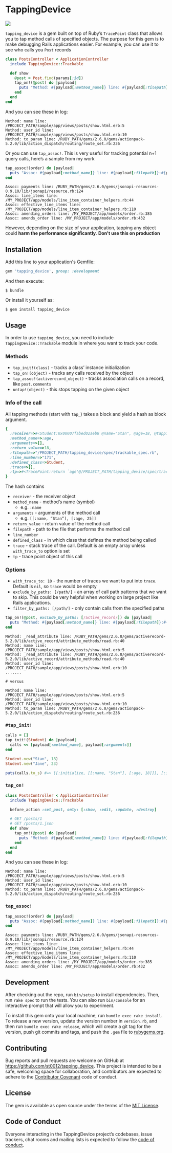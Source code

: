 # TappingDevice

![](https://github.com/st0012/tapping_device/workflows/Ruby/badge.svg)

`tapping_device` is a gem built on top of Ruby’s `TracePoint` class that allows you to tap method calls of specified objects. The purpose for this gem is to make debugging Rails applications easier. For example, you can use it to see who calls you `Post` records

```ruby
class PostsController < ApplicationController
  include TappingDevice::Trackable

  def show
    @post = Post.find(params[:id])
    tap_on!(@post) do |payload|
      puts "Method: #{payload[:method_name]} line: #{payload[:filepath]}:#{payload[:line_number]}"
    end
  end
end
```

And you can see these in log:

```
Method: name line: /PROJECT_PATH/sample/app/views/posts/show.html.erb:5
Method: user_id line: /PROJECT_PATH/sample/app/views/posts/show.html.erb:10
Method: to_param line: /RUBY_PATH/gems/2.6.0/gems/actionpack-5.2.0/lib/action_dispatch/routing/route_set.rb:236
```

Or you can use `tap_assoc!`. This is very useful for tracking potential n+1 query calls, here’s a sample from my work

```ruby
tap_assoc!(order) do |payload|
  puts "Assoc: #{payload[:method_name]} line: #{payload[:filepath]}:#{payload[:line_number]}"
end
```

```
Assoc: payments line: /RUBY_PATH/gems/2.6.0/gems/jsonapi-resources-0.9.10/lib/jsonapi/resource.rb:124
Assoc: line_items line: /MY_PROJECT/app/models/line_item_container_helpers.rb:44
Assoc: effective_line_items line: /MY_PROJECT/app/models/line_item_container_helpers.rb:110
Assoc: amending_orders line: /MY_PROJECT/app/models/order.rb:385
Assoc: amends_order line: /MY_PROJECT/app/models/order.rb:432
```

However, depending on the size of your application, tapping any object could **harm the performance significantly**. **Don't use this on production**


## Installation

Add this line to your application's Gemfile:

```ruby
gem 'tapping_device', group: :development
```

And then execute:

```
$ bundle
```

Or install it yourself as:

```
$ gem install tapping_device
```

## Usage
In order to use `tapping_device`, you need to include `TappingDevice::Trackable` module in where you want to track your code.

### Methods
- `tap_init!(class)` -  tracks a class’ instance initialization
- `tap_on!(object)` - tracks any calls received by the object
- `tap_assoc!(activerecord_object)` - tracks association calls on a record, like `post.comments`
- `untap!(object)` - this stops tapping on the given object

### Info of the call
All tapping methods (start with `tap_`) takes a block and yield a hash as block argument. 

```ruby
{
  :receiver=>#<Student:0x00007fabed02aeb8 @name="Stan", @age=18, @tapping_device=[#<TracePoint:return `age'@/PROJECT_PATH/tapping_device/spec/trackable_spec.rb:17>]>, 
  :method_name=>:age, 
  :arguments=>[], 
  :return_value=>18, 
  :filepath=>"/PROJECT_PATH/tapping_device/spec/trackable_spec.rb", 
  :line_number=>"171", 
  :defined_class=>Student, 
  :trace=>[], 
  :tp=>#<TracePoint:return `age'@/PROJECT_PATH/tapping_device/spec/trackable_spec.rb:17>
}
```

The hash contains

- `receiver` - the receiver object
- `method_name` - method’s name (symbol) 
	- e.g. `:name`
- `arguments` - arguments of the method call
	- e.g. `[[:name, “Stan”], [:age, 25]]`
- `return_value` - return value of the method call
- `filepath` - path to the file that performs the method call
- `line_number` 
- `defined_class` - in which class that defines the method being called
- `trace` - stack trace of the call. Default is an empty array unless `with_trace_to` option is set
- `tp` - trace point object of this call


### Options
- `with_trace_to: 10` - the number of traces we want to put into `trace`. Default is `nil`, so `trace` would be empty
- `exclude_by_paths: [/path/]` - an array of call path patterns that we want to skip. This could be very helpful when working on large project like Rails applications.
- `filter_by_paths: [/path/]` - only contain calls from the specified paths

```ruby
tap_on!(@post, exclude_by_paths: [/active_record/]) do |payload|
  puts "Method: #{payload[:method_name]} line: #{payload[:filepath]}:#{payload[:line_number]}"
end
```

```
Method: _read_attribute line: /RUBY_PATH/gems/2.6.0/gems/activerecord-5.2.0/lib/active_record/attribute_methods/read.rb:40
Method: name line: /PROJECT_PATH/sample/app/views/posts/show.html.erb:5
Method: _read_attribute line: /RUBY_PATH/gems/2.6.0/gems/activerecord-5.2.0/lib/active_record/attribute_methods/read.rb:40
Method: user_id line: /PROJECT_PATH/sample/app/views/posts/show.html.erb:10
.......

# versus

Method: name line: /PROJECT_PATH/sample/app/views/posts/show.html.erb:5
Method: user_id line: /PROJECT_PATH/sample/app/views/posts/show.html.erb:10
Method: to_param line: /RUBY_PATH/gems/2.6.0/gems/actionpack-5.2.0/lib/action_dispatch/routing/route_set.rb:236
```


### `#tap_init!`

```ruby
calls = []
tap_init!(Student) do |payload|
  calls << [payload[:method_name], payload[:arguments]]
end

Student.new("Stan", 18)
Student.new("Jane", 23)

puts(calls.to_s) #=> [[:initialize, [[:name, "Stan"], [:age, 18]]], [:initialize, [[:name, "Jane"], [:age, 23]]]]
```

### `tap_on!`

```ruby
class PostsController < ApplicationController
  include TappingDevice::Trackable

  before_action :set_post, only: [:show, :edit, :update, :destroy]

  # GET /posts/1
  # GET /posts/1.json
  def show
    tap_on!(@post) do |payload|
      puts "Method: #{payload[:method_name]} line: #{payload[:filepath]}:#{payload[:line_number]}"
    end
  end
end
```

And you can see these in log:

```
Method: name line: /PROJECT_PATH/sample/app/views/posts/show.html.erb:5
Method: user_id line: /PROJECT_PATH/sample/app/views/posts/show.html.erb:10
Method: to_param line: /RUBY_PATH/gems/2.6.0/gems/actionpack-5.2.0/lib/action_dispatch/routing/route_set.rb:236
```

### `tap_assoc!`

```ruby
tap_assoc!(order) do |payload|
  puts "Assoc: #{payload[:method_name]} line: #{payload[:filepath]}:#{payload[:line_number]}"
end
```

```
Assoc: payments line: /RUBY_PATH/gems/2.6.0/gems/jsonapi-resources-0.9.10/lib/jsonapi/resource.rb:124
Assoc: line_items line: /MY_PROJECT/app/models/line_item_container_helpers.rb:44
Assoc: effective_line_items line: /MY_PROJECT/app/models/line_item_container_helpers.rb:110
Assoc: amending_orders line: /MY_PROJECT/app/models/order.rb:385
Assoc: amends_order line: /MY_PROJECT/app/models/order.rb:432
```


## Development

After checking out the repo, run `bin/setup` to install dependencies. Then, run `rake spec` to run the tests. You can also run `bin/console` for an interactive prompt that will allow you to experiment.

To install this gem onto your local machine, run `bundle exec rake install`. To release a new version, update the version number in `version.rb`, and then run `bundle exec rake release`, which will create a git tag for the version, push git commits and tags, and push the `.gem` file to [rubygems.org](https://rubygems.org).

## Contributing

Bug reports and pull requests are welcome on GitHub at https://github.com/st0012/tapping_device. This project is intended to be a safe, welcoming space for collaboration, and contributors are expected to adhere to the [Contributor Covenant](http://contributor-covenant.org) code of conduct.

## License

The gem is available as open source under the terms of the [MIT License](https://opensource.org/licenses/MIT).

## Code of Conduct

Everyone interacting in the TappingDevice project’s codebases, issue trackers, chat rooms and mailing lists is expected to follow the [code of conduct](https://github.com/[USERNAME]/tapping_device/blob/master/CODE_OF_CONDUCT.md).
